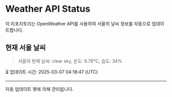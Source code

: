 
# Weather API Status

이 리포지토리는 OpenWeather API를 사용하여 서울의 날씨 정보를 자동으로 업데이트합니다.

## 현재 서울 날씨
> 서울의 현재 날씨: clear sky, 온도: 9.76°C, 습도: 34%

⏳ 업데이트 시간: 2025-03-07 04:18:47 (UTC)

---
자동 업데이트 봇에 의해 관리됩니다.

